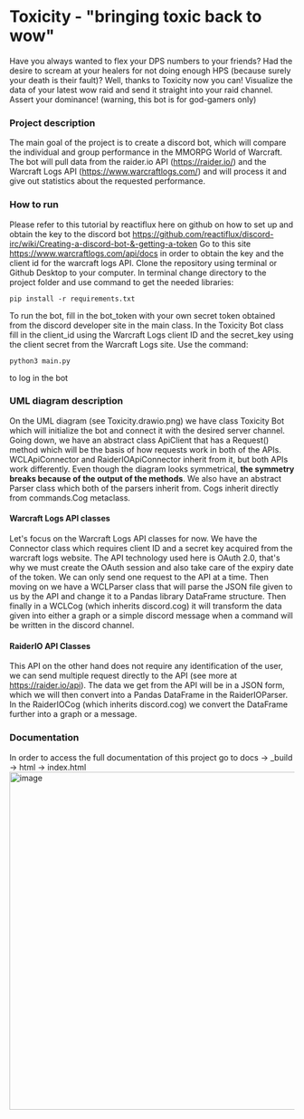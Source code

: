 # Toxicity - "bringing toxic back to wow"

Have you always wanted to flex your DPS numbers to your friends? Had the desire to scream at your healers for not doing enough HPS (because surely your death is their fault)? 
Well, thanks to Toxicity now you can! Visualize the data of your latest wow raid and send it straight into your raid channel. Assert your dominance!
(warning, this bot is for god-gamers only)

### Project description
The main goal of the project is to create a discord bot, which will compare the individual and group performance in the MMORPG World of Warcraft. The bot will pull data from the raider.io API (https://raider.io/) and the Warcraft Logs API (https://www.warcraftlogs.com/) and will process it and give out statistics about the requested performance.

### How to run
Please refer to this tutorial by reactiflux here on github on how to set up and obtain the key to the discord bot
https://github.com/reactiflux/discord-irc/wiki/Creating-a-discord-bot-&-getting-a-token 
Go to this site https://www.warcraftlogs.com/api/docs in order to obtain the key and the client id for the warcraft logs API.
Clone the repository using terminal or Github Desktop to your computer.
In terminal change directory to the project folder and use command to get the needed libraries:
``` 
pip install -r requirements.txt
```

To run the bot, fill in the bot_token with your own secret token obtained from the discord developer site in the main class.
In the Toxicity Bot class fill in the client_id using the Warcraft Logs client ID and the secret_key using the client secret from the Warcraft Logs site.
Use the command:
```
python3 main.py
```
to log in the bot

### UML diagram description
On the UML diagram (see Toxicity.drawio.png) we have class Toxicity Bot which will initialize the bot and connect it with the desired server channel.
Going down, we have an abstract class ApiClient that has a Request() method which will be the basis of how requests work in both of the APIs. 
WCLApiConnector and RaiderIOApiConnector inherit from it, but both APIs work differently. Even though the diagram looks symmetrical, **the symmetry breaks because of the output of the methods**.
We also have an abstract Parser class which both of the parsers inherit from.
Cogs inherit directly from commands.Cog metaclass.

#### Warcraft Logs API classes
Let's focus on the Warcraft Logs API classes for now. We have the Connector class which requires client ID and a secret key acquired from the warcraft logs website. The API technology used here is OAuth 2.0, that's why we must create the OAuth session and also take care of the expiry date of the token. We can only send one request to the API at a time. Then moving on we have a WCLParser class that will parse the JSON file given to us by the API and change it to a Pandas library DataFrame structure. Then finally in a WCLCog (which inherits discord.cog) it will transform the data given into either a graph or a simple discord message when a command will be written in the discord channel.

#### RaiderIO API Classes
This API on the other hand does not require any identification of the user, we can send multiple request directly to the API (see more at https://raider.io/api). The data we get from the API will be in a JSON form, which we will then convert into a Pandas DataFrame in the RaiderIOParser. In the RaiderIOCog (which inherits discord.cog) we convert the DataFrame further into a graph or a message.

### Documentation
In order to access the full documentation of this project go to docs -> _build -> html -> index.html 
<img width="597" alt="image" src="https://github.com/LynxakaNat/OOPproject/assets/115657550/d0b05633-6c85-49b3-b521-1ceaa48d8d61">

